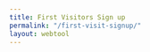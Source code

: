 ```yaml
---
title: First Visitors Sign up
permalink: "/first-visit-signup/"
layout: webtool
---
```


<div class='container bg-light my-4 p-4'>

 <script src="https://widgets.healcode.com/javascripts/healcode.js"></script>

<healcode-widget data-type="prospects" data-widget-partner="object" data-widget-id="1f2447148a4" data-widget-version="0"></healcode-widget>

</div>

<div data-fred-widget-reviews></div>
<script src="https://d1yw3duy3i4qiv.cloudfront.net/js/sdk-v1.js"></script>
<script>
    FRED.init({
      locationId: "81fed43a-3a7a-4e46-8450-c4863243da74",
      perPage: 5,
      layout: "list",
      background: "ffffff",
      titleHexColor: "8cc63f",
      starHexColor: "fcc415"
    });
</script>

